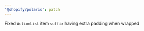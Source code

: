 ```yaml
---
'@shopify/polaris': patch
---
```


Fixed `ActionList` item `suffix` having extra padding when wrapped

